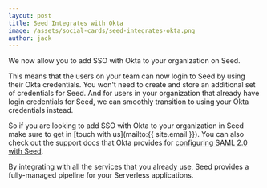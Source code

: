 ```yaml
---
layout: post
title: Seed Integrates with Okta
image: /assets/social-cards/seed-integrates-okta.png
author: jack
---
```


We now allow you to add SSO with Okta to your organization on Seed.

This means that the users on your team can now login to Seed by using their Okta credentials. You won't need to create and store an additional set of credentials for Seed. And for users in your organization that already have login credentials for Seed, we can smoothly transition to using your Okta credentials instead.

So if you are looking to add SSO with Okta to your organization in Seed make sure to get in [touch with us](mailto:{{ site.email }}). You can also check out the support docs that Okta provides for [configuring SAML 2.0 with Seed](https://saml-doc.okta.com/SAML_Docs/How-to-Configure-SAML-2.0-for-Seed.html).

By integrating with all the services that you already use, Seed provides a fully-managed pipeline for your Serverless applications.
